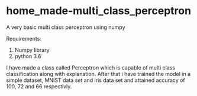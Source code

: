 # home_made-multi_class_perceptron
A very basic multi class perceptron using numpy

Requirements:
1. Numpy library
2. python 3.6

I have made a class called Perceptron which is capable of multi class classification along with explanation.
After that i have trained the model in a simple dataset, MNIST data set and iris data set and attained accuracy of 100, 72 and 66 respectivly.
